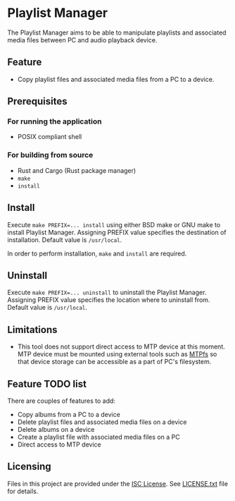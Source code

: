 # Playlist Manager

The Playlist Manager aims to be able to manipulate playlists and
associated media files between PC and audio playback device.

## Feature

* Copy playlist files and associated media files from a PC to a device.

## Prerequisites

### For running the application

* POSIX compliant shell

### For building from source

* Rust and Cargo (Rust package manager)
* `make`
* `install`

## Install

Execute `make PREFIX=... install` using either BSD make or GNU make to
install Playlist Manager.  Assigning PREFIX value specifies the
destination of installation.  Default value is `/usr/local`.

In order to perform installation, `make` and `install` are required.

## Uninstall

Execute `make PREFIX=... uninstall` to uninstall the Playlist Manager.
Assigning PREFIX value specifies the location where to uninstall from.
Default value is `/usr/local`.

## Limitations

* This tool does not support direct access to MTP device at this moment.
  MTP device must be mounted using external tools such as [MTPfs][] so
  that device storage can be accessible as a part of PC's filesystem.

## Feature TODO list

There are couples of features to add:

* Copy albums from a PC to a device
* Delete playlist files and associated media files on a device
* Delete albums on a device
* Create a playlist file with associated media files on a PC
* Direct access to MTP device

## Licensing

Files in this project are provided under the [ISC License][].
See [LICENSE.txt](LICENSE.txt) file for details.

[ISC License]:
  http://www.isc.org/downloads/software-support-policy/isc-license
[MTPfs]: https://www.adebenham.com/mtpfs/
  "MTPfs - Dual Elephants - Chris Debenhams homepage"
